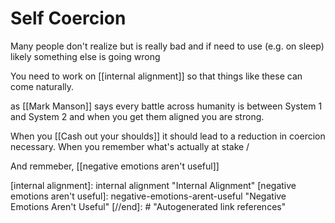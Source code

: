# Self Coercion

Many people don't realize but is really bad and if need to use (e.g. on sleep) likely something else is going wrong

You need to work on [[internal alignment]] so that things like these can come naturally.

as [[Mark Manson]] says every battle across humanity is between System 1 and System 2 and when you get them aligned you are strong.

When you [[Cash out your shoulds]] it should lead to a reduction in coercion necessary. When you remember what's actually at stake / 

And remmeber, [[negative emotions aren't useful]]

[//begin]: # "Autogenerated link references for markdown compatibility"
[internal alignment]: internal alignment "Internal Alignment"
[negative emotions aren't useful]: negative-emotions-arent-useful "Negative Emotions Aren't Useful"
[//end]: # "Autogenerated link references"